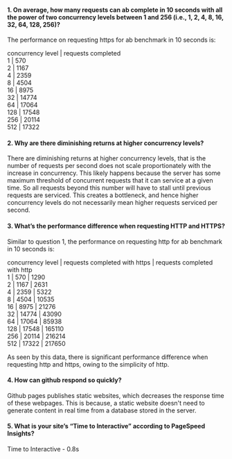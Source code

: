 #### 1. On average, how many requests can ab complete in 10 seconds with all the power of two concurrency levels between 1 and 256 (i.e., 1, 2, 4, 8, 16, 32, 64, 128, 256)?
The performance on requesting https for ab benchmark in 10 seconds is: 

concurrency level  |  requests completed <br>
1                  |  570 <br>
2                  |  1167 <br>
4                  |  2359 <br>
8                  |  4504 <br>
16                 |  8975 <br>
32                 |  14774 <br>
64                 |  17064 <br>
128                |  17548 <br>
256                |  20114 <br>
512                |  17322  <br>

#### 2. Why are there diminishing returns at higher concurrency levels?
There are diminishing returns at higher concurrency levels, that is the number of requests per second does not scale proportionately with the increase in concurrency. This likely happens because the server has some maximum threshold of concurrent requests that it can service at a given time. So all requests beyond this number will have to stall until previous requests are serviced. This creates a bottleneck, and hence higher concurrency levels do not necessarily mean higher requests serviced per second.


#### 3. What’s the performance difference when requesting HTTP and HTTPS?
Similar to question 1, the performance on requesting http for ab benchmark in 10 seconds is: 

concurrency level  |  requests completed with https | requests completed with http   <br>
1                  |  570                           | 1290 <br> 
2                  |  1167                          | 2631 <br>
4                  |  2359                          | 5322  <br>
8                  |  4504                          | 10535  <br>
16                 |  8975                          | 21276  <br>
32                 |  14774                         | 43090  <br>
64                 |  17064                         | 85938 <br>
128                |  17548                         | 165110 <br>
256                |  20114                         | 216214 <br>
512                |  17322                         | 217650 <br>

As seen by this data, there is significant performance difference when requesting http and https, owing to the simplicity of http. 

#### 4. How can github respond so quickly?
Github pages publishes static websites, which decreases the response time of these webpages. This is because, a static website doesn't need to generate content in real time from a database stored in the server.


#### 5. What is your site’s “Time to Interactive” according to PageSpeed Insights?
Time to Interactive - 0.8s


